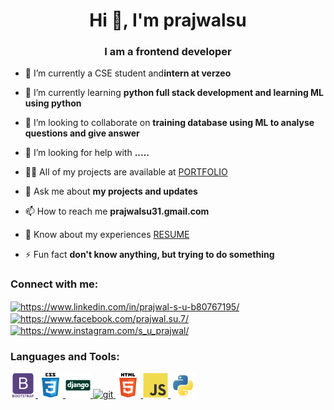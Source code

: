 <h1 align="center">Hi 👋, I'm prajwalsu</h1>
<h3 align="center">I am a frontend developer</h3>

- 🔭 I’m currently a CSE student and**intern at verzeo**

- 🌱 I’m currently learning **python full stack development and learning ML using python**

- 👯 I’m looking to collaborate on **training database using ML to analyse questions and  give answer**

- 🤝 I’m looking for help with **.....**

- 👨‍💻 All of my projects are available at <a href="https://prajwalsu.github.io/Portfolio/">PORTFOLIO</a>

- 💬 Ask me about **my projects and updates**

- 📫 How to reach me **prajwalsu31.gmail.com**

- 📄 Know about my experiences <a href="https://drive.google.com/file/d/1jBR0XVOAL4X8UamTv2bdAIvk0Yj4XvFV/view?usp=sharing">RESUME</a>

- ⚡ Fun fact **don't know anything, but trying to do something**

<h3 align="left">Connect with me:</h3>
<p align="left">
<a href="https://linkedin.com/in/https://www.linkedin.com/in/prajwal-s-u-b80767195/" target="blank"><img align="center" src="https://raw.githubusercontent.com/rahuldkjain/github-profile-readme-generator/master/src/images/icons/Social/linked-in-alt.svg" alt="https://www.linkedin.com/in/prajwal-s-u-b80767195/" height="30" width="40" /></a>
<a href="https://fb.com/https://www.facebook.com/prajwal.su.7/" target="blank"><img align="center" src="https://raw.githubusercontent.com/rahuldkjain/github-profile-readme-generator/master/src/images/icons/Social/facebook.svg" alt="https://www.facebook.com/prajwal.su.7/" height="30" width="40" /></a>
<a href="https://instagram.com/https://www.instagram.com/s_u_prajwal/" target="blank"><img align="center" src="https://raw.githubusercontent.com/rahuldkjain/github-profile-readme-generator/master/src/images/icons/Social/instagram.svg" alt="https://www.instagram.com/s_u_prajwal/" height="30" width="40" /></a>
</p>

<h3 align="left">Languages and Tools:</h3>
<p align="left"> <a href="https://getbootstrap.com" target="_blank"> <img src="https://raw.githubusercontent.com/devicons/devicon/master/icons/bootstrap/bootstrap-plain-wordmark.svg" alt="bootstrap" width="40" height="40"/> </a> <a href="https://www.w3schools.com/css/" target="_blank"> <img src="https://raw.githubusercontent.com/devicons/devicon/master/icons/css3/css3-original-wordmark.svg" alt="css3" width="40" height="40"/> </a> <a href="https://www.djangoproject.com/" target="_blank"> <img src="https://raw.githubusercontent.com/devicons/devicon/master/icons/django/django-original.svg" alt="django" width="40" height="40"/> </a> <a href="https://git-scm.com/" target="_blank"> <img src="https://www.vectorlogo.zone/logos/git-scm/git-scm-icon.svg" alt="git" width="40" height="40"/> </a> <a href="https://www.w3.org/html/" target="_blank"> <img src="https://raw.githubusercontent.com/devicons/devicon/master/icons/html5/html5-original-wordmark.svg" alt="html5" width="40" height="40"/> </a> <a href="https://developer.mozilla.org/en-US/docs/Web/JavaScript" target="_blank"> <img src="https://raw.githubusercontent.com/devicons/devicon/master/icons/javascript/javascript-original.svg" alt="javascript" width="40" height="40"/> </a> <a href="https://www.pytho.org" target="_blank"> <img src="https://raw.githubusercontent.com/devicons/devicon/master/icons/python/python-original.svg" alt="python" width="40" height="40"/> </a>  </p>
